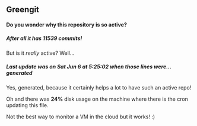 ## Greengit

#### Do you wonder why this repository is so active?

##### After all it has 11539 commits!

But is it *really* active? Well...

##### Last update was on Sat Jun 6 at 5:25:02 when those lines were... generated

Yes, generated, because it certainly helps a lot to have such an active repo!

Oh and there was **24%** disk usage on the machine
where there is the cron updating this file.

Not the best way to monitor a VM in the cloud but it works! :)
